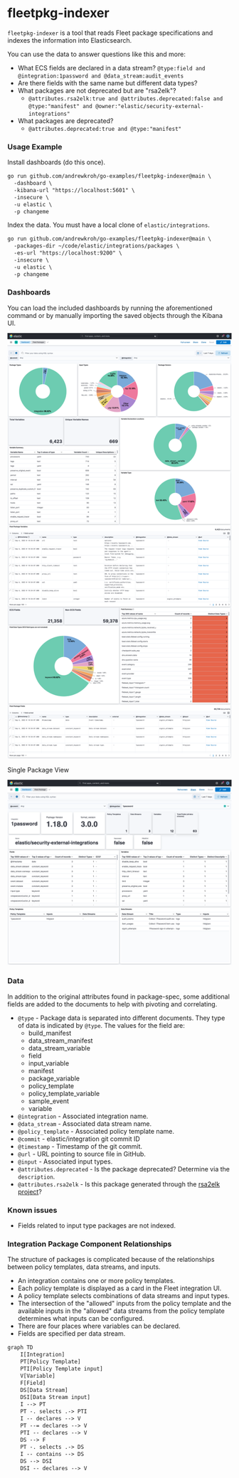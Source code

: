 # fleetpkg-indexer

`fleetpkg-indexer` is a tool that reads Fleet package specifications and indexes the information
into Elasticsearch.

You can use the data to answer questions like this and more:

- What ECS fields are declared in a data stream?
  `@type:field and @integration:1password and @data_stream:audit_events`
- Are there fields with the same name but different data types?
- What packages are not deprecated but are "rsa2elk"?
  - `@attributes.rsa2elk:true and @attributes.deprecated:false and @type:"manifest" and @owner:"elastic/security-external-integrations"`
- What packages are deprecated?
  - `@attributes.deprecated:true and @type:"manifest"`

### Usage Example

Install dashboards (do this once).

```shell
go run github.com/andrewkroh/go-examples/fleetpkg-indexer@main \
  -dashboard \
  -kibana-url "https://localhost:5601" \
  -insecure \
  -u elastic \
  -p changeme
```

Index the data. You must have a local clone of `elastic/integrations`.

```shell
go run github.com/andrewkroh/go-examples/fleetpkg-indexer@main \
  -packages-dir ~/code/elastic/integrations/packages \
  -es-url "https://localhost:9200" \
  -insecure \
  -u elastic \
  -p changeme
```

### Dashboards

You can load the included dashboards by running the aforementioned command or
by manually importing the saved objects through the Kibana UI.

![dashboard](overview.png)

Single Package View

![dashboard](single-package.png)

### Data

In addition to the original attributes found in package-spec, some additional
fields are added to the documents to help with pivoting and correlating.

- `@type` - Package data is separated into different documents. They type of data
  is indicated by `@type`. The values for the field are:
    - build_manifest
    - data_stream_manifest
    - data_stream_variable
    - field
    - input_variable
    - manifest
    - package_variable
    - policy_template
    - policy_template_variable
    - sample_event
    - variable
- `@integration` - Associated integration name.
- `@data_stream` - Associated data stream name.
- `@policy_template` - Associated policy template name.
- `@commit` - elastic/integration git commit ID
- `@timestamp` - Timestamp of the git commit.
- `@url` - URL pointing to source file in GitHub.
- `@input` - Associated input types.
- `@attributes.deprecated` - Is the package deprecated? Determine via the `description`.
- `@attributes.rsa2elk` - Is this package generated through the [rsa2elk project](https://github.com/adriansr/nwdevice2filebeat)?

### Known issues

- Fields related to input type packages are not indexed.

### Integration Package Component Relationships

The structure of packages is complicated because of the relationships
between policy templates, data streams, and inputs.

- An integration contains one or more policy templates.
- Each policy template is displayed as a card in the Fleet integration UI.
- A policy template selects combinations of data streams and input types.
- The intersection of the "allowed" inputs from the policy template and the
available inputs in the "allowed" data streams from the policy template
determines what inputs can be configured.
- There are four places where variables can be declared.
- Fields are specified per data stream.

```mermaid
graph TD
    I[Integration]
    PT[Policy Template]
    PTI[Policy Template input]
    V[Variable]
    F[Field]
    DS[Data Stream]
    DSI[Data Stream input]
    I --> PT
    PT -. selects .-> PTI
    I -- declares --> V
    PT --= declares --> V
    PTI -- declares --> V
    DS --> F
    PT -. selects .-> DS
    I -- contains --> DS
    DS --> DSI
    DSI -- declares --> V
```
